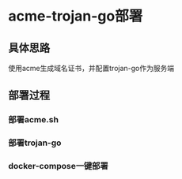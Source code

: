 # acme-trojan-go部署
## 具体思路
使用acme生成域名证书，并配置trojan-go作为服务端
## 部署过程
### 部署acme.sh
### 部署trojan-go
### docker-compose一键部署
